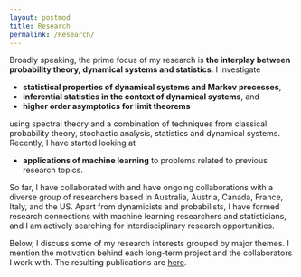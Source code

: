 ```yaml
---
layout: postmod      
title: Research              
permalink: /Research/          
---
```

Broadly speaking, the prime focus of my research is <b>the interplay between probability theory, dynamical systems and statistics</b>. I investigate 
- <b>statistical properties of dynamical systems and Markov processes</b>,
- <b>inferential statistics in the context of dynamical systems</b>, and 
- <b>higher order asymptotics for limit theorems</b>   
 
using spectral theory and a combination of techniques from classical probability theory, stochastic analysis, statistics and dynamical systems. Recently, I have started looking at      
- <b>applications of machine learning</b> to problems related to previous research topics. 

So far, I have collaborated with and have ongoing collaborations with a diverse group of researchers based in Australia, Austria, Canada, France, Italy, and the US. Apart from dynamicists and probabilists, I have formed research connections with machine learning researchers and statisticians, and I am actively searching for interdisciplinary research opportunities.

Below, I discuss some of my research interests grouped by major themes. I mention the motivation behind each long-term project and the collaborators I work with. The resulting publications are [here](https://kasun-fernando.github.io/personal-webpage/Publications/).               

<!-- <details open>
<summary><b>Error terms in the local and the central limit theorem for weakly dependent random variables</b></summary>      
  
(Dynamical Systems and Stochastic Processes)<br><br>In applications, the dynamically generated data available to us are always finite-time observations. Hence, one key problem is to control the error of approximation of asymptotic behaviour. When the observations are independent identically distributed (iid), a uniform asymptotic expansion called the Edgeworth Expansion is used to describe the error of normal approximation in the Central Limit Theorem (CLT). Since sequences of experimental observations are never iid, we introduced a general theory of Edgeworth expansions for weakly dependent (possibly unbounded) random variables.<br><br>
As a direct application of this theory, we obtain error estimates of the CLTs for a large class of hyperbolic dynamical systems and Markov chains. The hyperbolic systems that we discuss like Sinai billiards and piecewise expanding maps are natural models in many applications like billiard models in optics, acoustics and classical mechanics, and expanding maps in random number generators, biological and medical models to name a few.<br><br>
There are many unsolved problems in this direction. There are interesting examples of non-Gaussian stable laws in dynamical systems. Is it possible to describe the error terms in other stable laws? Earlier, we were able to obtain exact limit theorems for random matrix product -->

